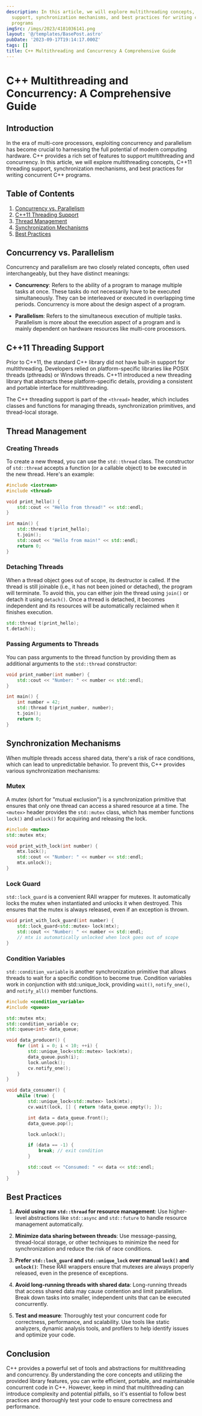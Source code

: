 ```yaml
---
description: In this article, we will explore multithreading concepts, C++11 threading
  support, synchronization mechanisms, and best practices for writing concurrent C++
  programs
imgSrc: /imgs/2023/4181036141.png
layout: '@/templates/BasePost.astro'
pubDate: '2023-09-17T19:14:17.000Z'
tags: []
title: C++ Multithreading and Concurrency A Comprehensive Guide
---
```


# C++ Multithreading and Concurrency: A Comprehensive Guide

## Introduction

In the era of multi-core processors, exploiting concurrency and parallelism has become crucial to harnessing the full potential of modern computing hardware. C++ provides a rich set of features to support multithreading and concurrency. In this article, we will explore multithreading concepts, C++11 threading support, synchronization mechanisms, and best practices for writing concurrent C++ programs.

## Table of Contents

1. [Concurrency vs. Parallelism](#concurrency-vs-parallelism)
2. [C++11 Threading Support](#c11-threading-support)
3. [Thread Management](#thread-management)
4. [Synchronization Mechanisms](#synchronization-mechanisms)
5. [Best Practices](#best-practices)

## Concurrency vs. Parallelism

Concurrency and parallelism are two closely related concepts, often used interchangeably, but they have distinct meanings:

- **Concurrency**: Refers to the ability of a program to manage multiple tasks at once. These tasks do not necessarily have to be executed simultaneously. They can be interleaved or executed in overlapping time periods. Concurrency is more about the design aspect of a program.

- **Parallelism**: Refers to the simultaneous execution of multiple tasks. Parallelism is more about the execution aspect of a program and is mainly dependent on hardware resources like multi-core processors.

## C++11 Threading Support

Prior to C++11, the standard C++ library did not have built-in support for multithreading. Developers relied on platform-specific libraries like POSIX threads (pthreads) or Windows threads. C++11 introduced a new threading library that abstracts these platform-specific details, providing a consistent and portable interface for multithreading.

The C++ threading support is part of the `<thread>` header, which includes classes and functions for managing threads, synchronization primitives, and thread-local storage.

## Thread Management

### Creating Threads

To create a new thread, you can use the `std::thread` class. The constructor of `std::thread` accepts a function (or a callable object) to be executed in the new thread. Here's an example:

```cpp
#include <iostream>
#include <thread>

void print_hello() {
    std::cout << "Hello from thread!" << std::endl;
}

int main() {
    std::thread t(print_hello);
    t.join();
    std::cout << "Hello from main!" << std::endl;
    return 0;
}
```

### Detaching Threads

When a thread object goes out of scope, its destructor is called. If the thread is still joinable (i.e., it has not been joined or detached), the program will terminate. To avoid this, you can either join the thread using `join()` or detach it using `detach()`. Once a thread is detached, it becomes independent and its resources will be automatically reclaimed when it finishes execution.

```cpp
std::thread t(print_hello);
t.detach();
```

### Passing Arguments to Threads

You can pass arguments to the thread function by providing them as additional arguments to the `std::thread` constructor:

```cpp
void print_number(int number) {
    std::cout << "Number: " << number << std::endl;
}

int main() {
    int number = 42;
    std::thread t(print_number, number);
    t.join();
    return 0;
}
```

## Synchronization Mechanisms

When multiple threads access shared data, there's a risk of race conditions, which can lead to unpredictable behavior. To prevent this, C++ provides various synchronization mechanisms:

### Mutex

A mutex (short for "mutual exclusion") is a synchronization primitive that ensures that only one thread can access a shared resource at a time. The `<mutex>` header provides the `std::mutex` class, which has member functions `lock()` and `unlock()` for acquiring and releasing the lock.

```cpp
#include <mutex>
std::mutex mtx;

void print_with_lock(int number) {
    mtx.lock();
    std::cout << "Number: " << number << std::endl;
    mtx.unlock();
}
```

### Lock Guard

`std::lock_guard` is a convenient RAII wrapper for mutexes. It automatically locks the mutex when instantiated and unlocks it when destroyed. This ensures that the mutex is always released, even if an exception is thrown.

```cpp
void print_with_lock_guard(int number) {
    std::lock_guard<std::mutex> lock(mtx);
    std::cout << "Number: " << number << std::endl;
    // mtx is automatically unlocked when lock goes out of scope
}
```

### Condition Variables

`std::condition_variable` is another synchronization primitive that allows threads to wait for a specific condition to become true. Condition variables work in conjunction with std::unique_lock, providing `wait()`, `notify_one()`, and `notify_all()` member functions.

```cpp
#include <condition_variable>
#include <queue>

std::mutex mtx;
std::condition_variable cv;
std::queue<int> data_queue;

void data_producer() {
    for (int i = 0; i < 10; ++i) {
        std::unique_lock<std::mutex> lock(mtx);
        data_queue.push(i);
        lock.unlock();
        cv.notify_one();
    }
}

void data_consumer() {
    while (true) {
        std::unique_lock<std::mutex> lock(mtx);
        cv.wait(lock, [] { return !data_queue.empty(); });

        int data = data_queue.front();
        data_queue.pop();

        lock.unlock();

        if (data == -1) {
            break; // exit condition
        }

        std::cout << "Consumed: " << data << std::endl;
    }
}
```

## Best Practices

1. **Avoid using raw `std::thread` for resource management**: Use higher-level abstractions like `std::async` and `std::future` to handle resource management automatically.

2. **Minimize data sharing between threads**: Use message-passing, thread-local storage, or other techniques to minimize the need for synchronization and reduce the risk of race conditions.

3. **Prefer `std::lock_guard` and `std::unique_lock` over manual `lock()` and `unlock()`**: These RAII wrappers ensure that mutexes are always properly released, even in the presence of exceptions.

4. **Avoid long-running threads with shared data**: Long-running threads that access shared data may cause contention and limit parallelism. Break down tasks into smaller, independent units that can be executed concurrently.

5. **Test and measure**: Thoroughly test your concurrent code for correctness, performance, and scalability. Use tools like static analyzers, dynamic analysis tools, and profilers to help identify issues and optimize your code.

## Conclusion

C++ provides a powerful set of tools and abstractions for multithreading and concurrency. By understanding the core concepts and utilizing the provided library features, you can write efficient, portable, and maintainable concurrent code in C++. However, keep in mind that multithreading can introduce complexity and potential pitfalls, so it's essential to follow best practices and thoroughly test your code to ensure correctness and performance.